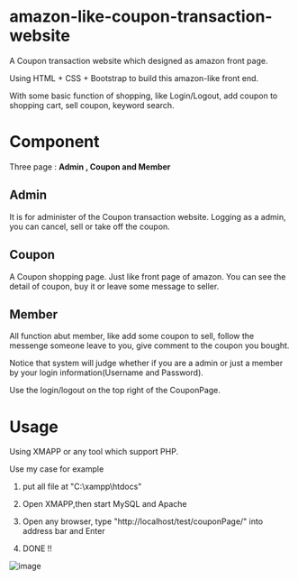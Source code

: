 # amazon-like-coupon-transaction-website

A Coupon transaction website which designed as amazon front page.

Using HTML + CSS + Bootstrap to build this amazon-like front end. 

With some basic function of shopping, like Login/Logout, add coupon to shopping cart, sell coupon, keyword search.

# Component

Three page : **Admin , Coupon and Member**

## Admin 
It is for administer of the Coupon transaction website.
Logging as a admin, you can cancel, sell or take off the coupon.

## Coupon

A Coupon shopping page. Just like front page of amazon.
You can see the detail of coupon, buy it or leave some message to seller.

## Member

All function abut member, like add some coupon to sell, follow the messenge someone leave to you, give comment to the coupon you bought.

Notice that system will judge whether if you are a admin or just a member by your login information(Username and Password).

Use the login/logout on the top right of the CouponPage.

# Usage

Using XMAPP or any tool which support PHP.

Use my case for example

1. put all file at "C:\xampp\htdocs" 

2. Open XMAPP,then start MySQL and Apache

3. Open any browser, type "http://localhost/test/couponPage/" into address bar and Enter

4. DONE !!

![image](https://github.com/nbswords/amazon-website/blob/master/Preview.jpg)
